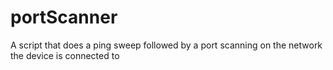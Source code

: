 # portScanner
A script that does a ping sweep followed by a port scanning on the network the device is connected to
